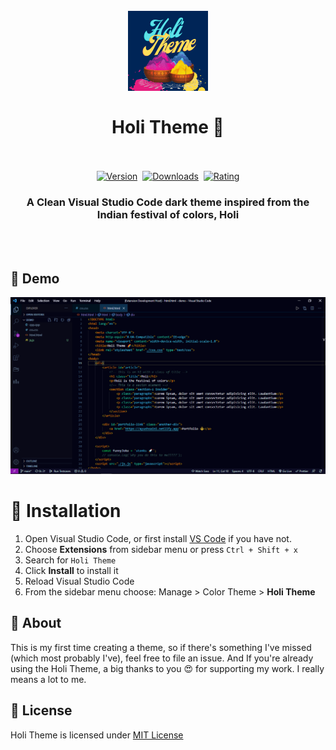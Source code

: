 <h1 align="center">
  <br>
    <img src="https://raw.githubusercontent.com/AyushSaini00/holi-theme/main/assets/logo-mkp.png" alt="logo" width="128">
  <br><br>
  Holi Theme 🌈
  <br>
  <br>
</h1>

<p align="center">
    <a href="https://marketplace.visualstudio.com/items?itemName=AyushSaini.holi-theme"><img src="https://vsmarketplacebadge.apphb.com/version/ayushsaini.holi-theme.svg" alt="Version"></a>&nbsp;
    <a href="https://marketplace.visualstudio.com/items?itemName=AyushSaini.holi-theme"><img src="https://vsmarketplacebadge.apphb.com/downloads/ayushsaini.holi-theme.svg" alt="Downloads"></a>&nbsp;
    <a href="https://marketplace.visualstudio.com/items?itemName=AyushSaini.holi-theme"><img src="https://img.shields.io/vscode-marketplace/r/ayushsaini.holi-theme.svg" alt="Rating"></a>
    
</p>

<h3 align="center">A Clean Visual Studio Code dark theme inspired from the Indian festival of colors, Holi</h3>
<br>
<br>

## 🎉 Demo 
![Preview Html](assets/preview-html.png)

# 🚀 Installation

1.  Open Visual Studio Code, or first install [VS Code](https://code.visualstudio.com/) if you have not.
2.  Choose **Extensions** from sidebar menu or press `Ctrl + Shift + x`
3.  Search for `Holi Theme`
4.  Click **Install** to install it
5.  Reload Visual Studio Code
6.  From the sidebar menu choose: Manage > Color Theme > **Holi Theme**

## 👋 About
This is my first time creating a theme, so if there's something I've missed (which most probably I've), feel free to file an issue. And If you're already using the Holi Theme, a big thanks to you 😍 for supporting my work. I really means a lot to me.

## 📜 License
Holi Theme is licensed under [MIT License](https://github.com/AyushSaini00/holi-theme/blob/main/LICENSE)